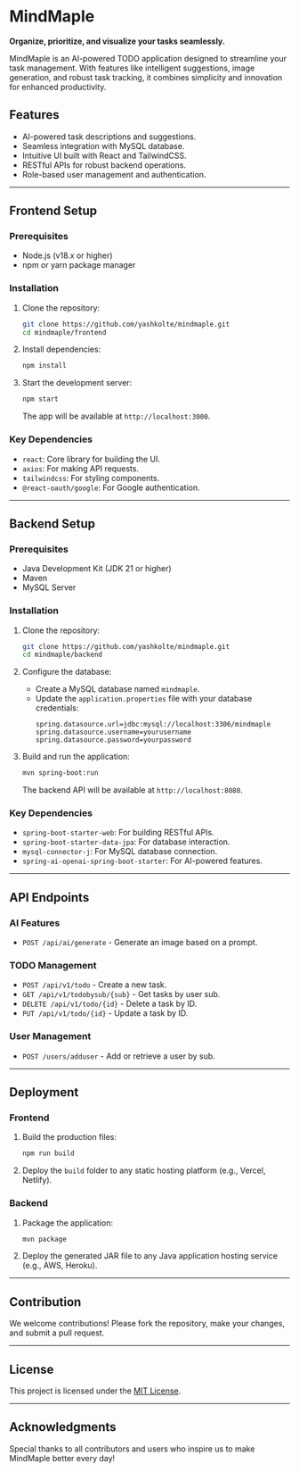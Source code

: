 # MindMaple

**Organize, prioritize, and visualize your tasks seamlessly.**

MindMaple is an AI-powered TODO application designed to streamline your task management. With features like intelligent suggestions, image generation, and robust task tracking, it combines simplicity and innovation for enhanced productivity.

## Features

- AI-powered task descriptions and suggestions.
- Seamless integration with MySQL database.
- Intuitive UI built with React and TailwindCSS.
- RESTful APIs for robust backend operations.
- Role-based user management and authentication.

---

## Frontend Setup

### Prerequisites

- Node.js (v18.x or higher)
- npm or yarn package manager

### Installation

1. Clone the repository:
   ```bash
   git clone https://github.com/yashkolte/mindmaple.git
   cd mindmaple/frontend
   ```

2. Install dependencies:
   ```bash
   npm install
   ```

3. Start the development server:
   ```bash
   npm start
   ```

   The app will be available at `http://localhost:3000`.

### Key Dependencies

- `react`: Core library for building the UI.
- `axios`: For making API requests.
- `tailwindcss`: For styling components.
- `@react-oauth/google`: For Google authentication.

---

## Backend Setup

### Prerequisites

- Java Development Kit (JDK 21 or higher)
- Maven
- MySQL Server

### Installation

1. Clone the repository:
   ```bash
   git clone https://github.com/yashkolte/mindmaple.git
   cd mindmaple/backend
   ```

2. Configure the database:
   - Create a MySQL database named `mindmaple`.
   - Update the `application.properties` file with your database credentials:
     ```properties
     spring.datasource.url=jdbc:mysql://localhost:3306/mindmaple
     spring.datasource.username=yourusername
     spring.datasource.password=yourpassword
     ```

3. Build and run the application:
   ```bash
   mvn spring-boot:run
   ```

   The backend API will be available at `http://localhost:8080`.

### Key Dependencies

- `spring-boot-starter-web`: For building RESTful APIs.
- `spring-boot-starter-data-jpa`: For database interaction.
- `mysql-connector-j`: For MySQL database connection.
- `spring-ai-openai-spring-boot-starter`: For AI-powered features.

---

## API Endpoints

### AI Features
- `POST /api/ai/generate` - Generate an image based on a prompt.

### TODO Management
- `POST /api/v1/todo` - Create a new task.
- `GET /api/v1/todobysub/{sub}` - Get tasks by user sub.
- `DELETE /api/v1/todo/{id}` - Delete a task by ID.
- `PUT /api/v1/todo/{id}` - Update a task by ID.

### User Management
- `POST /users/adduser` - Add or retrieve a user by sub.

---

## Deployment

### Frontend
1. Build the production files:
   ```bash
   npm run build
   ```
2. Deploy the `build` folder to any static hosting platform (e.g., Vercel, Netlify).

### Backend
1. Package the application:
   ```bash
   mvn package
   ```
2. Deploy the generated JAR file to any Java application hosting service (e.g., AWS, Heroku).

---

## Contribution

We welcome contributions! Please fork the repository, make your changes, and submit a pull request.

---

## License

This project is licensed under the [MIT License](LICENSE).

---

## Acknowledgments

Special thanks to all contributors and users who inspire us to make MindMaple better every day!
